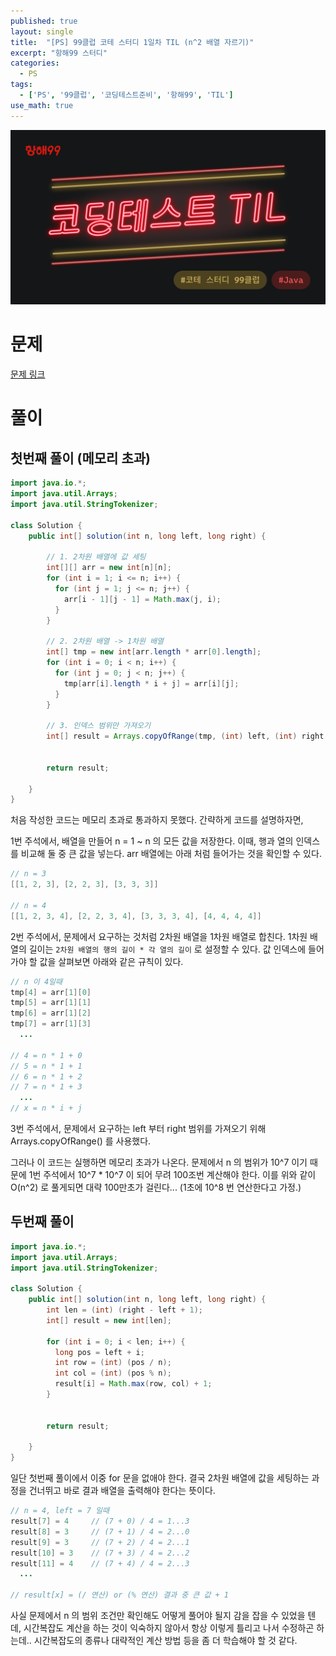 ```yaml
---
published: true
layout: single
title:  "[PS] 99클럽 코테 스터디 1일차 TIL (n^2 배열 자르기)"
excerpt: "항해99 스터디"
categories:
  - PS
tags:
  - ['PS', '99클럽', '코딩테스트준비', '항해99', 'TIL']
use_math: true
---
```


![img_3.png](https://github.com/zhtmr/static-files-for-posting/blob/main/static-files-for-posting/20240722/99club_TIL_thumbnail/%EA%B8%B0%EB%B3%B8%ED%98%951_java.png?raw=true)

# 문제

[문제 링크](https://school.programmers.co.kr/learn/courses/30/lessons/87390)


# 풀이

## 첫번째 풀이 (메모리 초과)

```java
import java.io.*;
import java.util.Arrays;
import java.util.StringTokenizer;

class Solution {
    public int[] solution(int n, long left, long right) {
        
        // 1. 2차원 배열에 값 세팅
        int[][] arr = new int[n][n];
        for (int i = 1; i <= n; i++) {
          for (int j = 1; j <= n; j++) {
            arr[i - 1][j - 1] = Math.max(j, i);
          }
        }

        // 2. 2차원 배열 -> 1차원 배열
        int[] tmp = new int[arr.length * arr[0].length];
        for (int i = 0; i < n; i++) {
          for (int j = 0; j < n; j++) {
            tmp[arr[i].length * i + j] = arr[i][j];
          }
        }

        // 3. 인덱스 범위만 가져오기
        int[] result = Arrays.copyOfRange(tmp, (int) left, (int) right + 1);


        return result;
    
    }
}
```

처음 작성한 코드는 메모리 초과로 통과하지 못했다. 간략하게 코드를 설명하자면, 

1번 주석에서, 배열을 만들어 n = 1 ~ n 의 모든 값을 저장한다. 이때, 행과 열의 인덱스를 비교해 둘 중 큰 값을 넣는다.
arr 배열에는 아래 처럼 들어가는 것을 확인할 수 있다.

```java
// n = 3
[[1, 2, 3], [2, 2, 3], [3, 3, 3]]

// n = 4
[[1, 2, 3, 4], [2, 2, 3, 4], [3, 3, 3, 4], [4, 4, 4, 4]]
```

2번 주석에서, 문제에서 요구하는 것처럼 2차원 배열을 1차원 배열로 합친다.
1차원 배열의 길이는 `2차원 배열의 행의 길이 * 각 열의 길이` 로 설정할 수 있다.
값 인덱스에 들어가야 할 값을 살펴보면 아래와 같은 규칙이 있다.

```java
// n 이 4일때
tmp[4] = arr[1][0]
tmp[5] = arr[1][1]
tmp[6] = arr[1][2]
tmp[7] = arr[1][3]
  ...

// 4 = n * 1 + 0
// 5 = n * 1 + 1
// 6 = n * 1 + 2
// 7 = n * 1 + 3
  ...
// x = n * i + j
```

3번 주석에서, 문제에서 요구하는 left 부터 right 범위를 가져오기 위해 Arrays.copyOfRange() 를 사용했다.

그러나 이 코드는 실행하면 메모리 초과가 나온다. 문제에서 n 의 범위가 10^7 이기 때문에 1번 주석에서 10^7 * 10^7 이 되어 무려 100조번 계산해야 한다.
이를 위와 같이 O(n^2) 로 풀게되면 대략 100만초가 걸린다... (1초에 10^8 번 연산한다고 가정.)

## 두번째 풀이
```java
import java.io.*;
import java.util.Arrays;
import java.util.StringTokenizer;

class Solution {
    public int[] solution(int n, long left, long right) {
        int len = (int) (right - left + 1);
        int[] result = new int[len];

        for (int i = 0; i < len; i++) {
          long pos = left + i;
          int row = (int) (pos / n);
          int col = (int) (pos % n);
          result[i] = Math.max(row, col) + 1;
        }


        return result;
    
    }
}
```

일단 첫번째 풀이에서 이중 for 문을 없애야 한다. 
결국 2차원 배열에 값을 세팅하는 과정을 건너뛰고 바로 결과 배열을 출력해야 한다는 뜻이다.
```java
// n = 4, left = 7 일때
result[7] = 4     // (7 + 0) / 4 = 1...3
result[8] = 3     // (7 + 1) / 4 = 2...0
result[9] = 3     // (7 + 2) / 4 = 2...1
result[10] = 3    // (7 + 3) / 4 = 2...2
result[11] = 4    // (7 + 4) / 4 = 2...3
  ...

// result[x] = (/ 연산) or (% 연산) 결과 중 큰 값 + 1
```

사실 문제에서 n 의 범위 조건만 확인해도 어떻게 풀어야 될지 감을 잡을 수 있었을 텐데, 시간복잡도 계산을 하는 것이 익숙하지 않아서 항상 이렇게 틀리고 나서 수정하곤 하는데.. 시간복잡도의 종류나 대략적인 계산 방법 등을 좀 더 학습해야 할 것 같다. 


